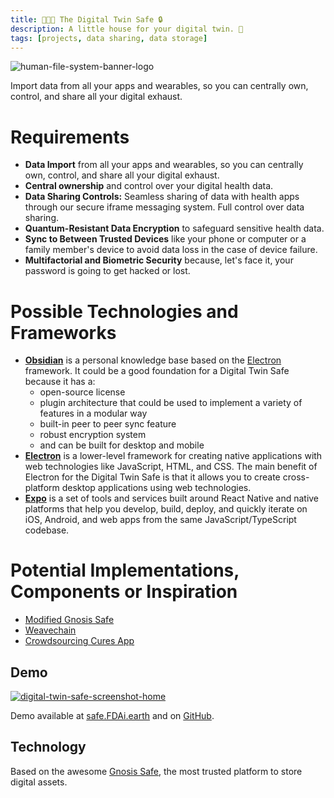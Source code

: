 ```yaml
---
title: 👨‍🤝‍👨 The Digital Twin Safe 🔒
description: A little house for your digital twin. 🏡 
tags: [projects, data sharing, data storage]
---
```


![human-file-system-banner-logo](https://user-images.githubusercontent.com/2808553/180306571-ac9cc741-6f34-4059-a814-6f8a72ed8322.png)

Import data from all your apps and wearables, so you can centrally own, control, and share all your digital exhaust.

# Requirements

- **Data Import** from all your apps and wearables, so you can centrally own, control, and share all your digital exhaust.
- **Central ownership** and control over your digital health data.
- **Data Sharing Controls:** Seamless sharing of data with health apps through our secure iframe messaging system. Full control over data sharing.
- **Quantum-Resistant Data Encryption** to safeguard sensitive health data.
- **Sync to Between Trusted Devices** like your phone or computer or a family member's device to avoid data loss in the case of device failure.
- **Multifactorial and Biometric Security** because, let's face it, your password is going to get hacked or lost. 

# Possible Technologies and Frameworks
- **[Obsidian](https://obsidian.md/)** is a personal knowledge base based on the [Electron](https://www.electronjs.org/) framework. It could be a good foundation for a Digital Twin Safe because it has a:
  - open-source license
  - plugin architecture that could be used to implement a variety of features in a modular way
  - built-in peer to peer sync feature
  - robust encryption system
  - and can be built for desktop and mobile
- **[Electron](https://www.electronjs.org/)** is a lower-level framework for creating native applications with web technologies like JavaScript, HTML, and CSS. The main benefit of Electron for the Digital Twin Safe is that it allows you to create cross-platform desktop applications using web technologies. 
- **[Expo](https://expo.io/)** is a set of tools and services built around React Native and native platforms that help you develop, build, deploy, and quickly iterate on iOS, Android, and web apps from the same JavaScript/TypeScript codebase.
   
# Potential Implementations, Components or Inspiration
- [Modified Gnosis Safe](/digital-twin-safe)
- [Weavechain](https://weavechain.com/)
- [Crowdsourcing Cures App](https://app.crowdsourcingcures.org/app/public/#/app/intro)

## Demo

[![digital-twin-safe-screenshot-home](https://user-images.githubusercontent.com/2808553/200402565-72bc85a3-deb2-4f1a-a9b1-bde108e63d87.png)](https://safe.FDAi.earth/app/matic:0x2007288C1D35cf8674514ed4860b8Adfa0F0349c/home?access_token=demo)

Demo available at [safe.FDAi.earth](https://safe.FDAi.earth/app/matic:0x2007288C1D35cf8674514ed4860b8Adfa0F0349c/home?access_token=demo) and on [GitHub](https://github.com/curedao/digital-twin-safe). 

## Technology

Based on the awesome [Gnosis Safe](https://gnosis-safe.io/), the most trusted platform to store digital assets.



